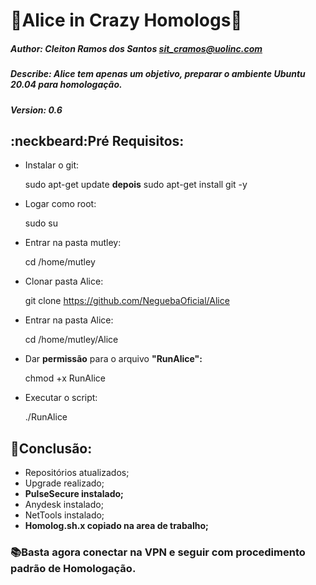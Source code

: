 # :rabbit:Alice in Crazy Homologs:rabbit:

##### Author: Cleiton Ramos dos Santos <sit_cramos@uolinc.com>
##### Describe: Alice tem apenas um objetivo, preparar o ambiente Ubuntu 20.04 para homologação.
##### Version: 0.6

## :neckbeard:Pré Requisitos:

- Instalar o git:

    sudo apt-get update
    **depois**
    sudo apt-get install git -y
    
    
- Logar como root:

    sudo su
    
    
- Entrar na pasta mutley:

    cd /home/mutley
    
    
- Clonar pasta Alice:

    git clone https://github.com/NeguebaOficial/Alice
    
    
- Entrar na pasta Alice:

    cd /home/mutley/Alice
    

- Dar **permissão** para o arquivo **"RunAlice":**

    chmod +x RunAlice
    
    
- Executar o script:

    ./RunAlice
  
## :floppy_disk:Conclusão:
- Repositórios atualizados;
- Upgrade realizado;
- **PulseSecure instalado;**
- Anydesk instalado;
- NetTools instalado;
- **Homolog.sh.x copiado na area de trabalho;**

### :books:**Basta agora conectar na VPN e seguir com procedimento padrão de Homologação.**
